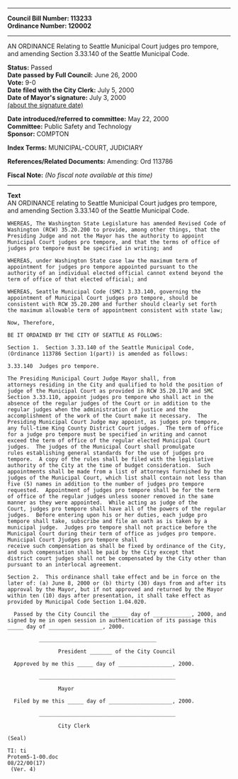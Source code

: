 * * * * *  
  
**Council Bill Number: [](#h0)[](#h2)113233**   
**Ordinance Number: 120002**  
  
* * * * *  
  
AN ORDINANCE Relating to Seattle Municipal Court judges pro tempore, and amending Section 3.33.140 of the Seattle Municipal Code.  
  
**Status:** Passed   
**Date passed by Full Council:** June 26, 2000   
**Vote:** 9-0   
**Date filed with the City Clerk:** July 5, 2000   
**Date of Mayor's signature:** July 3, 2000   
[(about the signature date)](/~public/approvaldate.htm)   
  
  
**Date introduced/referred to committee:** May 22, 2000   
**Committee:** Public Safety and Technology   
**Sponsor:** COMPTON   
  
**Index Terms:** MUNICIPAL-COURT, JUDICIARY  
  
**References/Related Documents:** Amending: Ord 113786  
  
**Fiscal Note:** *(No fiscal note available at this time)*  
  
* * * * *  
  
**Text**  
    AN ORDINANCE relating to Seattle Municipal Court judges pro tempore,  
    and amending Section 3.33.140 of the Seattle Municipal Code.  
  
    WHEREAS, The Washington State Legislature has amended Revised Code of  
    Washington (RCW) 35.20.200 to provide, among other things, that the  
    Presiding Judge and not the Mayor has the authority to appoint  
    Municipal Court judges pro tempore, and that the terms of office of  
    judges pro tempore must be specified in writing; and  
  
    WHEREAS, under Washington State case law the maximum term of  
    appointment for judges pro tempore appointed pursuant to the  
    authority of an individual elected official cannot extend beyond the  
    term of office of that elected official; and  
  
    WHEREAS, Seattle Municipal Code (SMC) 3.33.140, governing the  
    appointment of Municipal Court judges pro tempore, should be  
    consistent with RCW 35.20.200 and further should clearly set forth  
    the maximum allowable term of appointment consistent with state law;  
  
    Now, Therefore,  
  
    BE IT ORDAINED BY THE CITY OF SEATTLE AS FOLLOWS:  
  
    Section 1.  Section 3.33.140 of the Seattle Municipal Code,  
    (Ordinance 113786 Section 1(part)) is amended as follows:  
  
    3.33.140  Judges pro tempore.  
  
    The Presiding Municipal Court Judge Mayor shall, from  
    attorneys residing in the City and qualified to hold the position of  
    judge of the Municipal Court as provided in RCW 35.20.170 and SMC  
    Section 3.33.110, appoint judges pro tempore who shall act in the  
    absence of the regular judges of the Court or in addition to the  
    regular judges when the administration of justice and the  
    accomplishment of the work of the Court make it necessary.  The  
    Presiding Municipal Court Judge may appoint, as judges pro tempore,  
    any full-time King County District Court judges.  The term of office  
    for a judge pro tempore must be specified in writing and cannot  
    exceed the term of office of the regular elected Municipal Court  
    judges.  The judges of the Municipal Court shall promulgate  
    rules establishing general standards for the use of judges pro  
    tempore.  A copy of the rules shall be filed with the legislative  
    authority of the City at the time of budget consideration.  Such  
    appointments shall be made from a list of attorneys furnished by the  
    judges of the Municipal Court, which list shall contain not less than  
    five (5) names in addition to the number of judges pro tempore  
    requested.  Appointment of judges pro tempore shall be for the term  
    of office of the regular judges unless sooner removed in the same  
    manner as they were appointed.  While acting as judge of the  
    Court, judges pro tempore shall have all of the powers of the regular  
    judges.  Before entering upon his or her duties, each judge pro  
    tempore shall take, subscribe and file an oath as is taken by a  
    municipal judge.  Judges pro tempore shall not practice before the  
    Municipal Court during their term of office as judges pro tempore.  
    Municipal Court Jjudges pro tempore shall  
    receive such compensation as shall be fixed by ordinance of the City,  
    and such compensation shall be paid by the City except that  
    district court judges shall not be compensated by the City other than  
    pursuant to an interlocal agreement.  
  
    Section 2.  This ordinance shall take effect and be in force on the  
    later of: (a) June 8, 2000 or (b) thirty (30) days from and after its  
    approval by the Mayor, but if not approved and returned by the Mayor  
    within ten (10) days after presentation, it shall take effect as  
    provided by Municipal Code Section 1.04.020.  
  
      Passed by the City Council the _____ day of ____________, 2000, and  
    signed by me in open session in authentication of its passage this  
    _____ day of _________________, 2000.  
  
              _____________________________________  
  
                    President _______ of the City Council  
  
      Approved by me this _____ day of _________________, 2000.  
  
              ___________________________________________  
  
                    Mayor  
  
      Filed by me this _____ day of ____________________, 2000.  
  
              ___________________________________________  
  
                    City Clerk  
  
    (Seal)  
  
    TI: ti  
    Protem5-1-00.doc  
    08/22/00(17)  
     (Ver. 4)  
